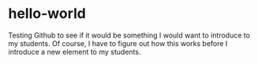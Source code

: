 # hello-world

Testing Github to see if it would be something I would want to introduce to my students. Of course, I have to figure out how this works before I introduce a new element to my students.
